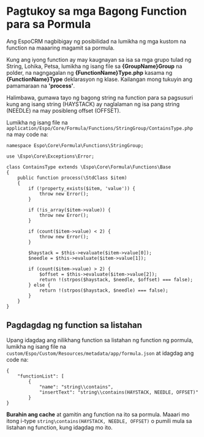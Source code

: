 # Pagtukoy sa mga Bagong Function para sa Pormula

Ang EspoCRM nagbibigay ng posibilidad na lumikha ng mga kustom na function na maaaring magamit sa pormula. 

Kung ang iyong function ay may kaugnayan sa isa sa mga grupo tulad ng String, Lohika, Petsa, lumikha ng isang file sa __{GroupName}Group__ na polder, na nagngagalan ng __{FunctionName}Type.php__ kasama ng __{FunctionName}Type__ deklarasyon ng klase. Kailangan mong tukuyin ang pamamaraan na __'process'__.

Halimbawa, gumawa tayo ng bagong string na function para sa pagsusuri kung ang isang string (HAYSTACK) ay naglalaman ng isa pang string (NEEDLE) na may posibleng offset (OFFSET).

Lumikha ng isang file na `application/Espo/Core/Formula/Functions/StringGroup/ContainsType.php` na may code na:

```
namespace Espo\Core\Formula\Functions\StringGroup;

use \Espo\Core\Exceptions\Error;

class ContainsType extends \Espo\Core\Formula\Functions\Base
{
    public function process(\StdClass $item)
    {
        if (!property_exists($item, 'value')) {
            throw new Error();
        }

        if (!is_array($item->value)) {
            throw new Error();
        }

        if (count($item->value) < 2) {
            throw new Error();
        }

        $haystack = $this->evaluate($item->value[0]);
        $needle = $this->evaluate($item->value[1]);

        if (count($item->value) > 2) {
            $offset = $this->evaluate($item->value[2]);
            return !(strpos($haystack, $needle, $offset) === false);
        } else {
            return !(strpos($haystack, $needle) === false);
        }
    }
}
```
## Pagdagdag ng function sa listahan

Upang idagdag ang nilikhang function sa listahan ng function ng pormula, lumikha ng isang file na `custom/Espo/Custom/Resources/metadata/app/formula.json` at idagdag ang code na:
```
{
    "functionList": [
        {
            "name": "string\\contains",
            "insertText": "string\\contains(HAYSTACK, NEEDLE, OFFSET)"
        }
}
```

__Burahin ang cache__ at gamitin ang function na ito sa pormula. Maaari mo itong i-type `string\contains(HAYSTACK, NEEDLE, OFFSET)` o pumili mula sa listahan ng function, kung idagdag mo ito.

